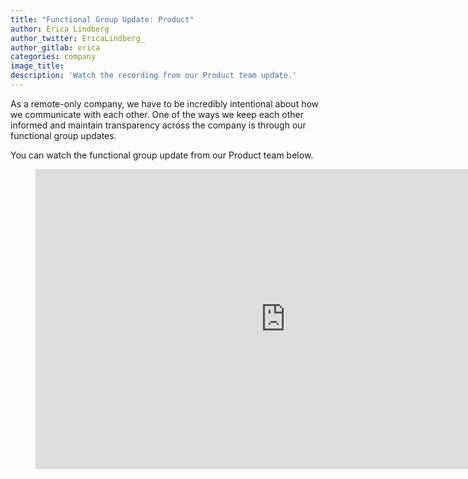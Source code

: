 ```yaml
---
title: "Functional Group Update: Product"
author: Erica Lindberg
author_twitter: EricaLindberg_
author_gitlab: erica
categories: company
image_title:
description: 'Watch the recording from our Product team update.'
---
```


As a remote-only company, we have to be incredibly intentional about how we communicate
with each other. One of the ways we keep each other informed and maintain transparency
across the company is through our functional group updates.

You can watch the functional group update from our Product team below.

<!-- more -->

<figure>
  <iframe width="800" height="480" src="https://www.youtube.com/embed/UsQwW64Vy8A" frameborder="0" allowfullscreen></iframe>
</figure>
